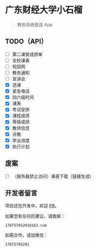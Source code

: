 # 广东财经大学小石榴

> 教务系统直连 App

## TODO（API）
- [ ] 第二课堂成绩单
- [ ] 全校课表
- [ ] 校园网
- [ ] 教务通知
- [ ] 宣讲会
- [x] 选课
- [x] 紧急电话
- [x] 四六级时间
- [x] 课表
- [x] 考试安排
- [x] 课程成绩
- [x] 等级成绩
- [x] 教师信息
- [x] 评教
- [x] 学业进度
- [x] 执行计划

## 废案
- [ ] （服务器禁止访问）课表下载（链接生成）

## 开发者留言
项目还在开发中，欢迎 [PR](https://github.com/Kiteio/Punica/pulls)。

如果您有任何的建议，请致邮：
```
17875765201@163.com
```

如需合作，请加微信：
```
17875765201
```